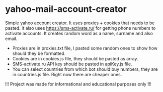 # yahoo-mail-account-creator

Simple yahoo account creator. It uses proxies + cookies that needs to be pasted. It also uses https://sms-activate.ru/ for getting phone numbers to activate accounts. It creates random word as a name, surname and also email.


- Proxies are in proxies.txt file, I pasted some random ones to show how should they be formatted.
- Cookies are in cookies.js file, they should be pasted as array.
- SMS-activate.ru API key should be pasted in apiKey.js file.
- You can select countries from which bot should buy numbers, they are in countries.js file. Right now there are cheaper ones.



!!! Project was made for informational and educational purposes only !!!
